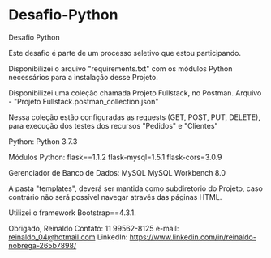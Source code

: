 # Desafio-Python
Desafio Python

Este desafio é parte de um processo seletivo que estou participando.

Disponibilizei o arquivo "requirements.txt" com os módulos Python necessários para a instalação desse Projeto.

Disponibilizei uma coleção chamada Projeto Fullstack, no Postman.
  Arquivo - "Projeto Fullstack.postman_collection.json"

Nessa coleção estão configuradas as requests (GET, POST, PUT, DELETE), para execução dos testes dos recursos "Pedidos" e "Clientes"

Python:
  Python 3.7.3

Módulos Python:
  flask==1.1.2
  flask-mysql=1.5.1
  flask-cors=3.0.9

Gerenciador de Banco de Dados:
  MySQL MySQL Workbench 8.0

A pasta "templates", deverá ser mantida como subdiretorio do Projeto, caso contrário não será possível navegar através das páginas HTML.

Utilizei o framework Bootstrap==4.3.1.

Obrigado,
Reinaldo
Contato: 11 99562-8125
e-mail: reinaldo_04@hotmail.com
LinkedIn: https://www.linkedin.com/in/reinaldo-nobrega-265b7898/
